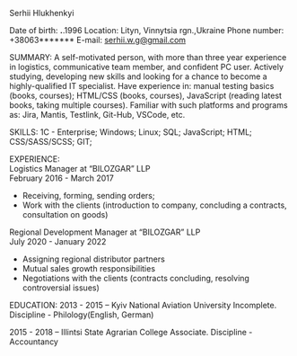 Serhii Hlukhenkyi                          

 Date of birth: **.**.1996
 Location: Lityn, Vinnytsia rgn.,Ukraine
 Phone number: +38063*******
 E-mail: serhii.w.g@gmail.com

SUMMARY:
A self-motivated person, with more than three year experience in logistics, communicative team member, and confident PC user. Actively studying, developing new skills and looking for a chance to become a highly-qualified IT specialist. Have experience in: manual testing basics (books, courses); HTML/CSS (books, courses), JavaScript (reading latest books, taking multiple courses). Familiar with such platforms and programs as: Jira, Mantis, Testlink, Git-Hub, VSCode, etc. 

SKILLS: 
1C - Enterprise;
Windows;
Linux;
SQL;
JavaScript;
HTML;
CSS/SASS/SCSS;
GIT;

EXPERIENCE:                                                    
Logistics Manager at “BILOZGAR” LLP                                   
February 2016 - March 2017 

- Receiving, forming, sending orders;
- Work with the clients (introduction to company, concluding a contracts, consultation on goods)

Regional Development Manager at “BILOZGAR” LLP             
July 2020 - January 2022                                                        
                                                                                                                                                      
- Assigning regional distributor partners                               
- Mutual sales growth responsibilities                                           
- Negotiations with the clients (contracts concluding, resolving controversial issues)

EDUCATION:
2013 - 2015 – Kyiv National Aviation University 
Incomplete. Discipline - Philology(English, German)

2015 - 2018 – Illintsi State Agrarian College
Associate. Discipline - Accountancy

